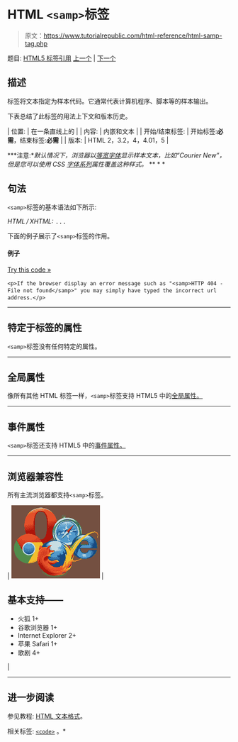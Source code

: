 # HTML `<samp>`标签

> 原文：<https://www.tutorialrepublic.com/html-reference/html-samp-tag.php>

题目: [HTML5 标签引用](html5-tags.php) [上一个](html-s-tag.php) | [下一个](html-script-tag.php)

## 描述

标签将文本指定为样本代码。它通常代表计算机程序、脚本等的样本输出。

下表总结了此标签的用法上下文和版本历史。

| 位置: | 在一条直线上的 |
| 内容: | 内嵌和文本 |
| 开始/结束标签: | 开始标签:**必需**，结束标签:**必需** |
| 版本: | HTML 2，3.2，4，4.01，5 |

 ***注意:**默认情况下，浏览器以[等宽字体](../css-reference/css-web-safe-fonts.php)显示样本文本，比如“Courier New”，但是您可以使用 CSS [字体系列](../css-reference/css-font-family-property.php)属性覆盖这种样式。*  ** * *

## 句法

`<samp>`标签的基本语法如下所示:

*HTML / XHTML:* <samp> ... </samp>

下面的例子展示了`<samp>`标签的作用。

#### 例子

[Try this code »](../codelab.php?topic=html&file=samp-tag "Try this code using online Editor")

```
<p>If the browser display an error message such as "<samp>HTTP 404 - File not found</samp>" you may simply have typed the incorrect url address.</p>
```

* * *

## 特定于标签的属性

`<samp>`标签没有任何特定的属性。

* * *

## 全局属性

像所有其他 HTML 标签一样，`<samp>`标签支持 HTML5 中的[全局属性。](html5-global-attributes.php)

* * *

## 事件属性

`<samp>`标签还支持 HTML5 中的[事件属性。](html5-event-attributes.php)

* * *

## 浏览器兼容性

所有主流浏览器都支持`<samp>`标签。

| ![Browsers Icon](img/e9331123c77668c1832e541c2fca1002.png) | 

## 基本支持——

*   火狐 1+
*   谷歌浏览器 1+
*   Internet Explorer 2+
*   苹果 Safari 1+
*   歌剧 4+

 |

* * *

## 进一步阅读

参见教程: [HTML 文本格式](../html-tutorial/html-text-formatting.php)。

相关标签: [`<code>`](html-code-tag.php) 。*